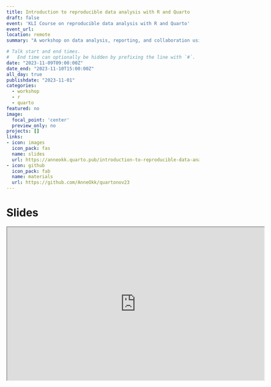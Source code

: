 ```yaml
---
title: Introduction to reproducible data analysis with R and Quarto
draft: false
event: 'KLI Course on reproducible data analysis with R and Quarto'
event_url: 
location: remote
summary: "A workshop on data analysis, reporting, and collaboration using R and Quarto."

# Talk start and end times.
#   End time can optionally be hidden by prefixing the line with `#`.
date: "2023-11-09T09:00:00Z"
date_end: "2023-11-10T15:00:00Z"
all_day: true
publishdate: "2023-11-01"
categories:
  - workshop
  - r 
  - quarto
featured: no
image:
  focal_point: 'center'
  preview_only: no
projects: []
links:
- icon: images
  icon_pack: fas
  name: slides
  url: https://anneokk.quarto.pub/introduction-to-reproducible-data-analysis-with-r-and-quarto/#/title-slide
- icon: github
  icon_pack: fab
  name: materials
  url: https://github.com/AnneOkk/quartonov23
---
```


# Slides 

<iframe src="https://anneokk.quarto.pub/introduction-to-reproducible-data-analysis-with-r-and-quarto/#/title-slide" width="672" height="400px" data-external="1"></iframe>

 

